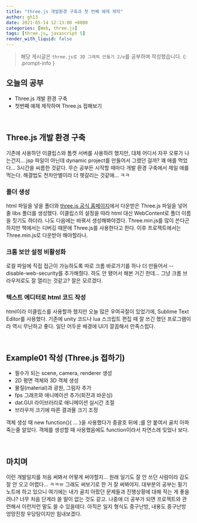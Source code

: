 ```yaml
---
title: "three.js 개발환경 구축과 첫 번째 예제 제작"
author: gh13
date: 2021-05-14 12:13:00 +0800
categories: [Web, three.js]
tags: [three.js, javascript 5]
render_with_liquid: false
---
```


> 해당 게시글은 `three.js로 3D 그래픽 만들기 2/e`를 공부하며 작성했습니다.
{: .prompt-info }

## 오늘의 공부

- Three.js 개발 환경 구축
- 첫번째 예제 제작하며 Three.js 접해보기  

<br/>

## Three.js 개발 환경 구축

기존에 사용하던 이클립스와 톰캣 서버를 사용하려 했지만, 대체 어디서 자꾸 오류가 나는건지... jsp 파일이 아닌데 dynamic project를 만들어서 그랬던 걸까? 꽤 애를 먹었다... 3시간을 씨름한 것같다. 무슨 공부든 시작할 때마다 개발 환경 구축에서 제일 애를 먹는다. 해결법도 천차만별이라 더 헷갈리는 것같애... ㅋㅋ

### 폴더 생성

html 파일을 넣을 폴더와 [three.js 공식 홈페이지](https://threejs.org/)에서 다운받은 Three.js 파일을 넣어줄 libs 폴더를 생성했다. 이클립스의 설정을 따라 html 대신 WebContent로 폴더 이름을 짓기도 하더라. 나도 다음에는 바꿔서 생성해봐야겠다. Three.min.js를 많이 쓴다곤 하지만 책에서는 디버깅 때문에 Three.js를 사용한다고 한다. 이후 프로젝트에서는 Three.min.js로 다운받아 해야할라나.

### 크롬 보안 설정 비활성화

로컬 파일에 직접 접근이 가능하도록 따로 크롬 바로가기를 하나 더 만들어서 --disable-web-security를 추가해줬다. 하도 안 됐어서 해본 거긴 한데... 그냥 크롬 브라우저로도 잘 열리는 것같고? 잘은 모르겠다.

### 텍스트 에디터로 html 코드 작성

html이라 이클립스를 사용할까 했지만 오늘 많은 우여곡절이 있었기에, Sublime Text Editor를 사용했다. 기존에 unity 코드나 lua 스크립트 편집 때 잘 쓰긴 했던 프로그램이라 역시 무난하고 좋다. 일단 어두운 배경에 UI가 깔끔해서 만족스럽다.

<br/>

## Example01 작성 (Three.js 접하기)

- 필수가 되는 scene, camera, renderer 생성
- 2D 평면 객체와 3D 객체 생성
- 물질(material)과 광원, 그림자 추가
- fps 그래프와 애니메이션 추가(회전과 바운싱)
- dat.GUI 라이브러리로 애니메이션 실시간 조절
- 브라우저 크기에 따른 결과물 크기 조정  

객체 생성 때 new function(){ ... }을 사용했다가 중괄호 뒤에 ;를 안 붙여서 골치 아파 죽는줄 알았다. 객체를 생성할 때 사용했음에도 function이라서 자연스레 잊었나 보다. 

<br/>

## 마치며

이런 개발일지를 처음 써봐서 어떻게 써야할지... 원래 일기도 잘 안 쓰던 사람이라 감도 잘 안 오고 어렵다... ㅋㅋㅠ 그래도 써보기로 한 거 잘 써봐야지. 대부분의 공부는 필기노트에 하고 있으니 여기에는 내가 골치 아팠던 문제들과 진행상황에 대해 적는 게 좋을려나? 너무 처음 단계라 쓸 말이 없는 것도 같고. 나중에 더 공부가 되면 프로젝트와 관련해서 이런저런 말도 쓸 수 있을테다. 아직은 일지 형식도 중구난방, 내용도 중구난방 엉망진창 우당탕이지만 힘내보겠다.
 
